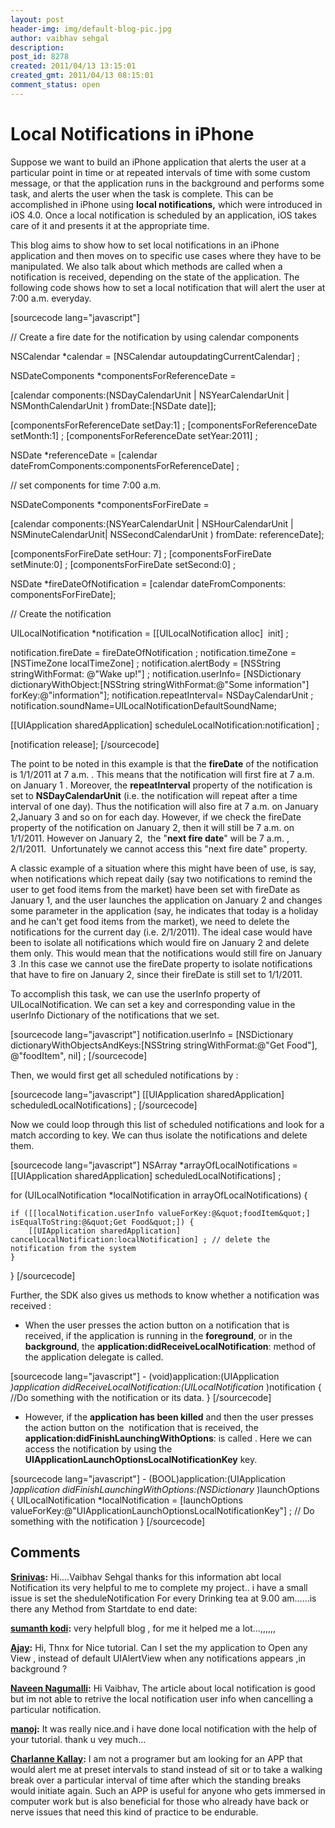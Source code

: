 ```yaml
---
layout: post
header-img: img/default-blog-pic.jpg
author: vaibhav sehgal
description: 
post_id: 8278
created: 2011/04/13 13:15:01
created_gmt: 2011/04/13 08:15:01
comment_status: open
---
```


# Local Notifications in iPhone

<p>Suppose we want to build an iPhone application that alerts the user at a particular point in time or at repeated intervals of time with some custom message, or that the application runs in the background and performs some task, and alerts the user when the task is complete. This can be accomplished in iPhone using <strong>local notifications,</strong> which were introduced in iOS 4.0. Once a local notification is scheduled by an application, iOS takes care of it and presents it at the appropriate time.</p>
<p>This blog aims to show how to set local notifications in an iPhone application and then moves on to specific use cases where they have to be manipulated. We also talk about which methods are called when a notification is received, depending on the state of the application.
<!--more-->
The following code shows how to set a local notification that will alert the user at 7:00 a.m. everyday.</p>
<p>[sourcecode lang="javascript"]</p>
<p>// Create a fire date for the notification by using calendar components</p>
<p>NSCalendar *calendar = [NSCalendar autoupdatingCurrentCalendar] ;</p>
<p>NSDateComponents *componentsForReferenceDate =</p>
<p>[calendar components:(NSDayCalendarUnit | NSYearCalendarUnit | NSMonthCalendarUnit ) fromDate:[NSDate date]];</p>
<p>[componentsForReferenceDate setDay:1] ;
[componentsForReferenceDate setMonth:1] ;
[componentsForReferenceDate setYear:2011] ;</p>
<p>NSDate *referenceDate = [calendar dateFromComponents:componentsForReferenceDate] ;</p>
<p>// set components for time 7:00 a.m.</p>
<p>NSDateComponents *componentsForFireDate =</p>
<p>[calendar components:(NSYearCalendarUnit | NSHourCalendarUnit | NSMinuteCalendarUnit| NSSecondCalendarUnit ) fromDate: referenceDate];</p>
<p>[componentsForFireDate setHour: 7] ;
[componentsForFireDate setMinute:0] ;
[componentsForFireDate setSecond:0] ;</p>
<p>NSDate *fireDateOfNotification = [calendar dateFromComponents: componentsForFireDate];</p>
<p>// Create the notification</p>
<p>UILocalNotification *notification = [[UILocalNotification alloc]  init] ;</p>
<p>notification.fireDate = fireDateOfNotification ;
notification.timeZone = [NSTimeZone localTimeZone] ;
notification.alertBody = [NSString stringWithFormat: @&quot;Wake up!&quot;] ;
notification.userInfo= [NSDictionary dictionaryWithObject:[NSString stringWithFormat:@&quot;Some information&quot;] forKey:@&quot;information&quot;];
notification.repeatInterval= NSDayCalendarUnit ;
notification.soundName=UILocalNotificationDefaultSoundName;</p>
<p>[[UIApplication sharedApplication] scheduleLocalNotification:notification] ;</p>
<p>[notification release];
[/sourcecode]</p>
<p>The point to be noted in this example is that the <strong>fireDate</strong> of the notification is 1/1/2011 at 7 a.m. . This means that the notification will first fire at 7 a.m. on January 1 . Moreover, the <strong>repeatInterval</strong> property of the notification is set to <strong>NSDayCalendarUnit</strong> (i.e. the notification will repeat after a time interval of one day). Thus the notification will also fire at 7 a.m. on January 2,January 3 and so on for each day. However, if we check the fireDate property of the notification on January 2, then it will still be 7 a.m. on 1/1/2011. However on January 2,  the "<strong>next fire date</strong>" will be 7 a.m. , 2/1/2011.  Unfortunately we cannot access this "next fire date" property.</p>
<p>A classic example of a situation where this might have been of use, is say, when notifications which repeat daily (say two notifications to remind the user to get food items from the market) have been set with fireDate as January 1, and the user launches the application on January 2 and changes some parameter in the application (say, he indicates that today is a holiday and he can't get food items from the market), we need to delete the notifications for the current day (i.e. 2/1/2011). The ideal case would have been to isolate all notifications which would fire on January 2 and delete them only. This would mean that the notifications would still fire on January 3 .In this case we cannot use the fireDate property to isolate notifications that have to fire on January 2, since their fireDate is still set to 1/1/2011.</p>
<p>To accomplish this task, we can use the userInfo property of UILocalNotification. We can set a key and corresponding value in the userInfo Dictionary of the notifications that we set.</p>
<p>[sourcecode lang="javascript"]
notification.userInfo = [NSDictionary dictionaryWithObjectsAndKeys:[NSString stringWithFormat:@&quot;Get Food&quot;], @&quot;foodItem&quot;, nil] ;
[/sourcecode]</p>
<p>Then, we would first get all scheduled notifications by :</p>
<p>[sourcecode lang="javascript"]
[[UIApplication sharedApplication] scheduledLocalNotifications] ;
[/sourcecode]</p>
<p>Now we could loop through this list of scheduled notifications and look for a match according to key. We can thus isolate the notifications and delete them.</p>
<p>[sourcecode lang="javascript"]
NSArray *arrayOfLocalNotifications = [[UIApplication sharedApplication] scheduledLocalNotifications] ;</p>
<p>for (UILocalNotification *localNotification in arrayOfLocalNotifications) {</p>
<pre><code>if ([[localNotification.userInfo valueForKey:@&amp;quot;foodItem&amp;quot;] isEqualToString:@&amp;quot;Get Food&amp;quot;]) {
    [[UIApplication sharedApplication] cancelLocalNotification:localNotification] ; // delete the notification from the system
}
</code></pre>
<p>}
[/sourcecode]</p>
<p>Further, the SDK also gives us methods to know whether a notification was received :
<ul>
    <li>When the user presses the action button on a notification that is received, if the application is running in the <strong>foreground</strong>, or in the <strong>background</strong>, the <strong>application:didReceiveLocalNotification</strong>: method of the application delegate is called.</li>
</ul>
[sourcecode lang="javascript"]
- (void)application:(UIApplication <em>)application didReceiveLocalNotification:(UILocalNotification </em>)notification
{
       //Do something with the notification or its data.
}
[/sourcecode]
<ul>
    <li>However, if the <strong>application has been killed</strong> and then the user presses the action button on the  notification that is received, the <strong>application:didFinishLaunchingWithOptions</strong>: is called . Here we can access the notification by using the <strong>UIApplicationLaunchOptionsLocalNotificationKey</strong> key.</li>
</ul>
[sourcecode lang="javascript"]
- (BOOL)application:(UIApplication <em>)application didFinishLaunchingWithOptions:(NSDictionary </em>)launchOptions
{
    UILocalNotification *localNotification = [launchOptions valueForKey:@&quot;UIApplicationLaunchOptionsLocalNotificationKey&quot;] ;
    // Do something with the notification
}
[/sourcecode]</p>

## Comments

**[Srinivas](#5603 "2011-05-31 16:36:20"):** Hi....Vaibhav Sehgal thanks for this information abt local Notification its very helpful to me to complete my project.. i have a small issue is set the sheduleNotification For every Drinking tea at 9.00 am......is there any Method from Startdate to end date:

**[sumanth kodi](#5609 "2011-06-02 16:11:02"):** very helpfull blog , for me it helped me a lot...,,,,,,

**[Ajay](#5970 "2011-10-03 10:27:18"):** Hi, Thnx for Nice tutorial. Can I set the my application to Open any View , instead of default UIAlertView when any notifications appears ,in background ?

**[Naveen Nagumalli](#5946 "2011-09-27 17:28:12"):** Hi Vaibhav, The article about local notification is good but im not able to retrive the local notification user info when cancelling a particular notification.

**[manoj](#6812 "2012-01-10 18:36:49"):** It was really nice.and i have done local notification with the help of your tutorial. thank u vey much...

**[Charlanne Kallay](#7069 "2012-01-22 18:29:55"):** I am not a programer but am looking for an APP that would alert me at preset intervals to stand instead of sit or to take a walking break over a particular interval of time after which the standing breaks would initiate again. Such an APP is useful for anyone who gets immersed in computer work but is also beneficial for those who already have back or nerve issues that need this kind of practice to be endurable.


